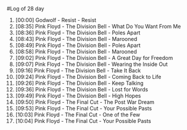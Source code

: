 #Log of 28 day

1. [00:00] Godwolf - Resist - Resist
1. [08:35] Pink Floyd - The Division Bell - What Do You Want From Me
1. [08:36] Pink Floyd - The Division Bell - Poles Apart
1. [08:43] Pink Floyd - The Division Bell - Marooned
1. [08:49] Pink Floyd - The Division Bell - Poles Apart
1. [08:58] Pink Floyd - The Division Bell - Marooned
1. [09:02] Pink Floyd - The Division Bell - A Great Day for Freedom
1. [09:07] Pink Floyd - The Division Bell - Wearing the Inside Out
1. [09:16] Pink Floyd - The Division Bell - Take It Back
1. [09:24] Pink Floyd - The Division Bell - Coming Back to Life
1. [09:26] Pink Floyd - The Division Bell - Keep Talking
1. [09:36] Pink Floyd - The Division Bell - Lost for Words
1. [09:49] Pink Floyd - The Division Bell - High Hopes
1. [09:50] Pink Floyd - The Final Cut - The Post War Dream
1. [09:53] Pink Floyd - The Final Cut - Your Possible Pasts
1. [10:03] Pink Floyd - The Final Cut - One of the Few
1. [10:04] Pink Floyd - The Final Cut - Your Possible Pasts
